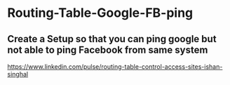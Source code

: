 # Routing-Table-Google-FB-ping

## Create a Setup so that you can ping google but not able to ping Facebook from same system

https://www.linkedin.com/pulse/routing-table-control-access-sites-ishan-singhal
